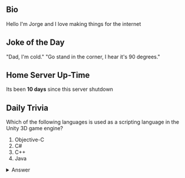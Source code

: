 ## Bio

Hello I'm Jorge and I love making things for the internet

## Joke of the Day

"Dad, I'm cold."
"Go stand in the corner, I hear it's 90 degrees."

## Home Server Up-Time

Its been **10 days** since this server shutdown


## Daily Trivia

Which of the following languages is used as a scripting language in the Unity 3D game engine?
 1. Objective-C
 2. C#
 3. C++
 4. Java

<details>
  <summary>Answer</summary>
  C#
</details>
